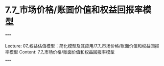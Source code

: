 # 7.7_市场价格/账面价值和权益回报率模型

"""

Lecture: 07_权益估值模型：简化模型及其应用/7.7_市场价格/账面价值和权益回报率模型
Content: 7.7_市场价格/账面价值和权益回报率模型

"""

